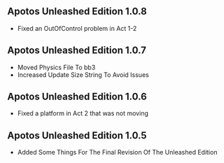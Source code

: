 ## Apotos Unleashed Edition 1.0.8

- Fixed an OutOfControl problem in Act 1-2

## Apotos Unleashed Edition 1.0.7

- Moved Physics File To bb3 
- Increased Update Size String To Avoid Issues


## Apotos Unleashed Edition 1.0.6

- Fixed a platform in Act 2 that was not moving

## Apotos Unleashed Edition 1.0.5

- Added Some Things For The Final Revision Of The Unleashed Edition